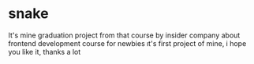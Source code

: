 # snake
It's mine graduation project from that course by insider company about frontend development course for newbies
ıt's first project of mine, i hope you like it, thanks a lot
